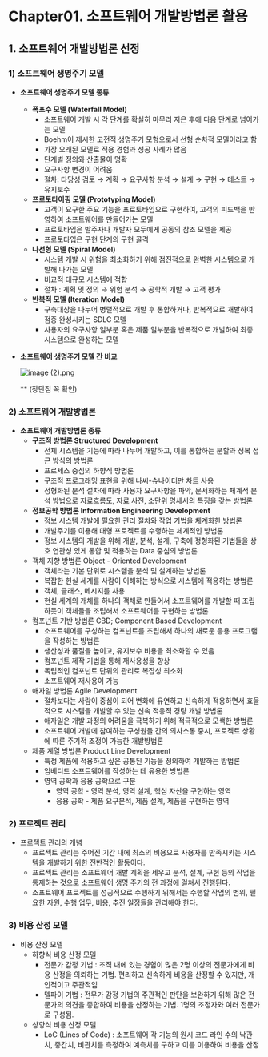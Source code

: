 # Chapter01. 소프트웨어 개발방법론 활용

## 1. 소프트웨어 개발방법론 선정

### 1) 소프트웨어 생명주기 모델

- **소프트웨어 생명주기 모델 종류**
    - **폭포수 모델 (Waterfall Model)**
        - 소프트웨어 개발 시 각 단계를 확실히 마무리 지은 후에 다음 단계로 넘어가는 모델
        - Boehm이 제시한 고전적 생명주기 모형으로서 선형 순차적 모델이라고 함
        - 가장 오래된 모델로 적용 경험과 성공 사례가 많음
        - 단계별 정의와 산출물이 명확
        - 요구사항 변경이 어려움
        - 절차:
          타당성 검토 → 계획 → 요구사항 분석 → 설계 → 구현 → 테스트 → 유지보수
    - **프로토타이핑 모델 (Prototyping Model)**
        - 고객이 요구한 주요 기능을 프로토타입으로 구현하여, 고객의 피드백을 반영하여 소프트웨어를 만들어가는 모델
        - 프로토타입은 발주자나 개발자 모두에게 공동의 참조 모델을 제공
        - 프로토타입은 구현 단계의 구현 골격
    - **나선형 모델 (Spiral Model)**
        - 시스템 개발 시 위험을 최소화하기 위해 점진적으로 완벽한 시스템으로 개발해 나가는 모델
        - 비교적 대규모 시스템에 적합
        - 절차 :
          계획 및 정의 → 위험 분석 → 공학적 개발 → 고객 평가
    - **반복적 모델 (Iteration Model)**
        - 구축대상을 나누어 병렬적으로 개발 후 통합하거나, 반복적으로 개발하여 점증 완성시키는 SDLC 모델
        - 사용자의 요구사항 일부분 혹은 제품 일부분을 반복적으로 개발하여 최종 시스템으로 완성하는 모델

- **소프트웨어 생명주기 모델 간 비교**

  ![image (2).png](https://prod-files-secure.s3.us-west-2.amazonaws.com/c52d3ba8-5d60-4225-b490-d52786f48aed/43baa206-1675-4ecb-8319-ecb1fe3fcb30/image_(2).png)

  ** (장단점 꼭 확인)


### 2) 소프트웨어 개발방법론

- **소프트웨어 개발방법론 종류**
    - **구조적 방법론 Structured Development**
        - 전체 시스템을 기능에 따라 나누어 개발하고, 이를 통합하는 분할과 정복 접근 방식의 방법론
        - 프로세스 중심의 하향식 방법론
        - 구조적 프로그래밍 표현을 위해 나씨-슈나이더만 차트 사용
        - 정형화된 분석 절차에 따라 사용자 요구사항을 파악, 문서화하는 체계적 분석 방법으로 자료흐름도, 자료 사전, 소단위 명세서의 특징을 갖는 방법론
    - **정보공학 방법론 Information Engineering Development**
        - 정보 시스템 개발에 필요한 관리 절차와 작업 기법을 체계화한 방법론
        - 개발주기를 이용해 대형 프로젝트를 수행하는 체계적인 방법론
        - 정보 시스템의 개발을 위해 개발, 분석, 설계, 구축에 정형화된 기법들을 상호 연관성 있게 통합 및 적용하는 Data 중심의 방법론
    - 객체 지향 방법론 Object - Oriented Development
        - 객체라는 기본 단위로 시스템을 분석 및 설계하는 방법론
        - 복잡한 현실 세계를 사람이 이해하는 방식으로 시스템에 적용하는 방법론
        - 객체, 클래스, 메시지를 사용
        - 현실 세계의 개체를 하나의 객체로 만들어서 소프트웨어를 개발할 때 조립하듯이 객체들을 조립해서 소프트웨어를 구현하는 방법론
    - 컴포넌트 기반 방법론 CBD; Component Based Development
        - 소프트웨어를 구성하는 컴포넌트를 조립해서 하나의 새로운 응용 프로그램을 작성하는 방법론
        - 생산성과 품질을 높이고, 유지보수 비용을 최소화할 수 있음
        - 컴포넌트 제작 기법을 통해 재사용성을 향상
        - 독립적인 컴포넌트 단위의 관리로 복잡성 최소화
        - 소프트웨어 재사용이 가능
    - 애자일 방법론 Agile Development
        - 절차보다는 사람이 중심이 되어 변화에 유연하고 신속하게 적용하면서 효율적으로 시스템을 개발할 수 있는 신속 적응적 경량 개발 방법론
        - 애자일은 개발 과정의 어려움을 극복하기 위해 적극적으로 모색한 방법론
        - 소프트웨어 개발에 참여하는 구성원들 간의 의사소통 중시, 프로젝트 상황에 따른 주기적 조정이 가능한 개발방법론
    - 제품 계열 방법론 Product Line Development
        - 특정 제품에 적용하고 싶은 공통된 기능을 정의하여 개발하는 방법론
        - 임베디드 소프트웨어를 작성하는 데 유용한 방법론
        - 영역 공학과 응용 공학으로 구분
            - 영역 공학 - 영역 분석, 영역 설계, 핵심 자산을 구현하는 영역
            - 응용 공학 - 제품 요구분석, 제품 설계, 제품을 구현하는 영역


### 2) 프로젝트 관리

- 프로젝트 관리의 개념
    - 프로젝트 관리는 주어진 기간 내에 최소의 비용으로 사용자를 만족시키는 시스템을 개발하기 위한 전반적인 활동이다.
    - 프로젝트 관리는 소프트웨어 개발 계획을 세우고 분석, 설계, 구현 등의 작업을 통제하는 것으로 소프트웨어 생명 주기의 전 과정에 걸쳐서 진행된다.
    - 소프트웨어 프로젝트를 성공적으로 수행하기 위해서는 수행할 작업의 범위, 필요한 자원, 수행 업무, 비용, 추진 일정들을 관리해야 한다.

### **3) 비용 산정 모델**

- 비용 산정 모델
    - 하향식 비용 산정 모델
        - 전문가 감정 기법 : 조직 내에 있는 경험이 많은 2명 이상의 전문가에게 비용 산정을 의뢰하는 기법. 편리하고 신속하게 비용을 산정할 수 있지만, 개인적이고 주관적임
        - 델파이 기법 : 전무가 감정 기법의 주관적인 판단을 보완하기 위해 많은 전문가의 의견을 종합하여 비용을 산정하는 기법. 1명의 조정자와 여러 전문가로 구성됨.
    - 상향식 비용 산정 모델
        - LoC (Lines of Code) : 소프트웨어 각 기능의 원시 코드 라인 수의 낙관치, 중간치, 비관치를 측정하여 예측치를 구하고 이를 이용하여 비용을 산정